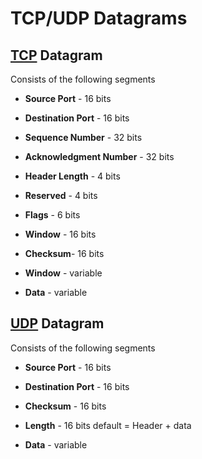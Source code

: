 # TCP/UDP  Datagrams  
  
## [TCP](https://github.com/disc0ninja/zet/search?q=tcp) Datagram  
Consists of the following segments
  
- __Source Port__ - 16 bits
- __Destination Port__ - 16 bits
- __Sequence Number__ - 32 bits
- __Acknowledgment Number__ - 32 bits
- __Header Length__ - 4 bits
- __Reserved__ - 4 bits
- __Flags__ - 6 bits
- __Window__ - 16 bits
- __Checksum__- 16 bits  
  
- __Window__ - variable
- __Data__ - variable

## [UDP](https://github.com/disc0ninja/zet/search?q=udp) Datagram
Consists of the following segments  
  
- __Source Port__ - 16 bits
- __Destination Port__ - 16 bits
- __Checksum__ - 16 bits
- __Length__ - 16 bits default = Header + data  
  
- __Data__ - variable
